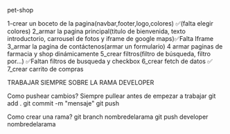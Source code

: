 pet-shop

1-crear un boceto de la pagina(navbar,footer,logo,colores)  ✅(falta elegir colores)
2_armar la pagina principal(titulo de bienvenida, texto introductorio, carrousel de fotos y iframe de google maps)✅Falta Iframe
3_armar la pagina de contáctenos(armar un formulario)
4 armar paginas de farmacia y shop dinámicamente
5_crear filtros(filtro de búsqueda, filtro por...) ✅Faltan filtros de busqueda y checkbox
6_crear fetch de datos ✅
7_crear carrito de compras

TRABAJAR SIEMPRE SOBRE LA RAMA DEVELOPER

Como pushear cambios?
Siempre pullear antes de empezar a trabajar
git add .
git commit -m "mensaje"
git push

Como crear una rama?
git branch nombredelarama
git push developer nombredelarama


